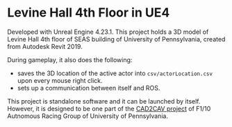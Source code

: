 # Levine Hall 4th Floor in UE4

Developed with Unreal Engine 4.23.1. This project holds a 3D model of Levine Hall 4th floor of SEAS building of University of Pennsylvania, created from Autodesk Revit 2019.

During gameplay, it also does the following:
- saves the 3D location of the active actor into `csv/actorLocation.csv` upon every mouse right click.
- sets up a communication between itself and ROS.

This project is standalone software and it can be launched by itself. However, it is designed to be one part of the [CAD2CAV project](https://github.com/mlab-upenn/ISP2021-cad2cav) of F1/10 Autnomous Racing Group of University of Pennsylvania. 
